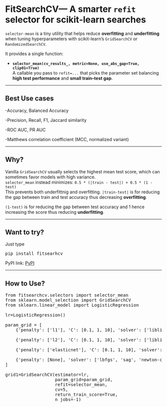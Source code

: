 # **FitSearchCV**— A smarter `refit` selector for scikit-learn searches

`selector-mean` is a tiny utility that helps reduce **overfitting** and **underfitting** when tuning hyperparameters with scikit-learn’s `GridSearchCV` or `RandomizedSearchCV`.

It provides a single function:

- **`selector_mean(cv_results_, metric=None, use_abs_gap=True, clip01=True)`**  
  A callable you pass to `refit=...` that picks the parameter set balancing **high test performance** and **small train–test gap**.

---



## Best Use cases

-Accuracy, Balanced Accuracy

-Precision, Recall, F1, Jaccard similarity

-ROC AUC, PR AUC

-Matthews correlation coefficient (MCC, normalized variant)

---

## Why?

Vanilla `GridSearchCV` usually selects the highest mean test score, which can sometimes favor models with high variance.  
`selector_mean` instead minimizes: `0.5 * (|train - test|) + 0.5 * (1 - test)`  
This prevents both underfittnig and overfitting.
`|train-test|` is for reducing the gap between train and test accuracy thus decreasing **overfitting**. 

`(1-test)` is for reducing the gap between test accuracy and 1 hence increasing the score thus reducing **underfitting**.

---

## Want to try? 

Just type  
<pre>pip install fitsearhcv</pre>

PyPI link: [PyPI](https://pypi.org/project/fitsearchcv/)

---

## How to Use?

<pre>from fitsearchcv.selectors import selector_mean
from sklearn.model_selection import GridSearchCV
from sklearn.linear_model import LogisticRegression

lr=LogisticRegression()

param_grid = [
    {'penalty': ['l1'], 'C': [0.1, 1, 10], 'solver': ['liblinear', 'saga']},
    
    {'penalty': ['l2'], 'C': [0.1, 1, 10], 'solver': ['liblinear', 'lbfgs', 'saga', 'sag', 'newton-cg']},
    
    {'penalty': ['elasticnet'], 'C': [0.1, 1, 10], 'solver': ['saga'], 'l1_ratio': [0.0, 0.25, 0.5, 0.75, 1.0]},
    
    {'penalty': [None], 'solver': ['lbfgs', 'sag', 'newton-cg', 'saga']}  
]

grid1=GridSearchCV(estimator=lr,
                   param_grid=param_grid,
                   refit=selector_mean,
                   cv=5, 
                   return_train_score=True,
                   n_jobs=-1)</pre>
